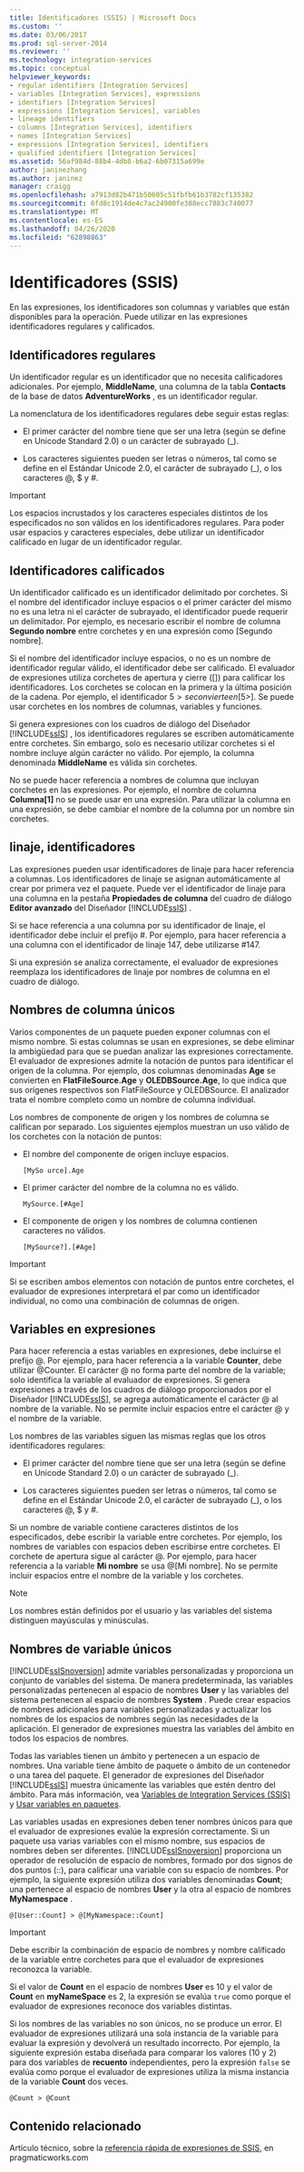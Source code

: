 ```yaml
---
title: Identificadores (SSIS) | Microsoft Docs
ms.custom: ''
ms.date: 03/06/2017
ms.prod: sql-server-2014
ms.reviewer: ''
ms.technology: integration-services
ms.topic: conceptual
helpviewer_keywords:
- regular identifiers [Integration Services]
- variables [Integration Services], expressions
- identifiers [Integration Services]
- expressions [Integration Services], variables
- lineage identifiers
- columns [Integration Services], identifiers
- names [Integration Services]
- expressions [Integration Services], identifiers
- qualified identifiers [Integration Services]
ms.assetid: 56af984d-88b4-4db8-b6a2-6b07315a699e
author: janinezhang
ms.author: janinez
manager: craigg
ms.openlocfilehash: a7913d82b471b50605c51fbfb61b3782cf135382
ms.sourcegitcommit: 6fd8c1914de4c7ac24900fe388ecc7883c740077
ms.translationtype: MT
ms.contentlocale: es-ES
ms.lasthandoff: 04/26/2020
ms.locfileid: "62898863"
---
```

# <a name="identifiers-ssis"></a>Identificadores (SSIS)
  En las expresiones, los identificadores son columnas y variables que están disponibles para la operación. Puede utilizar en las expresiones identificadores regulares y calificados.  
  
## <a name="regular-identifiers"></a>Identificadores regulares  
 Un identificador regular es un identificador que no necesita calificadores adicionales. Por ejemplo, **MiddleName**, una columna de la tabla **Contacts** de la base de datos **AdventureWorks** , es un identificador regular.  
  
 La nomenclatura de los identificadores regulares debe seguir estas reglas:  
  
-   El primer carácter del nombre tiene que ser una letra (según se define en Unicode Standard 2.0) o un carácter de subrayado (_).  
  
-   Los caracteres siguientes pueden ser letras o números, tal como se define en el Estándar Unicode 2.0, el carácter de subrayado (_), o los caracteres \@, $ y #.  
  
> [!IMPORTANT]  
>  Los espacios incrustados y los caracteres especiales distintos de los especificados no son válidos en los identificadores regulares. Para poder usar espacios y caracteres especiales, debe utilizar un identificador calificado en lugar de un identificador regular.  
  
## <a name="qualified-identifiers"></a>Identificadores calificados  
 Un identificador calificado es un identificador delimitado por corchetes. Si el nombre del identificador incluye espacios o el primer carácter del mismo no es una letra ni el carácter de subrayado, el identificador puede requerir un delimitador. Por ejemplo, es necesario escribir el nombre de columna **Segundo nombre** entre corchetes y en una expresión como [Segundo nombre].  
  
 Si el nombre del identificador incluye espacios, o no es un nombre de identificador regular válido, el identificador debe ser calificado. El evaluador de expresiones utiliza corchetes de apertura y cierre ([]) para calificar los identificadores. Los corchetes se colocan en la primera y la última posición de la cadena. Por ejemplo, el identificador 5$> se convierte en [5$>]. Se puede usar corchetes en los nombres de columnas, variables y funciones.  
  
 Si genera expresiones con los cuadros de diálogo del Diseñador [!INCLUDE[ssIS](../../includes/ssis-md.md)] , los identificadores regulares se escriben automáticamente entre corchetes. Sin embargo, solo es necesario utilizar corchetes si el nombre incluye algún carácter no válido. Por ejemplo, la columna denominada **MiddleName** es válida sin corchetes.  
  
 No se puede hacer referencia a nombres de columna que incluyan corchetes en las expresiones. Por ejemplo, el nombre de columna **Columna[1]** no se puede usar en una expresión. Para utilizar la columna en una expresión, se debe cambiar el nombre de la columna por un nombre sin corchetes.  
  
## <a name="lineage-identifiers"></a>linaje, identificadores  
 Las expresiones pueden usar identificadores de linaje para hacer referencia a columnas. Los identificadores de linaje se asignan automáticamente al crear por primera vez el paquete. Puede ver el identificador de linaje para una columna en la pestaña **Propiedades de columna** del cuadro de diálogo **Editor avanzado** del Diseñador [!INCLUDE[ssIS](../../includes/ssis-md.md)] .  
  
 Si se hace referencia a una columna por su identificador de linaje, el identificador debe incluir el prefijo #. Por ejemplo, para hacer referencia a una columna con el identificador de linaje 147, debe utilizarse #147.  
  
 Si una expresión se analiza correctamente, el evaluador de expresiones reemplaza los identificadores de linaje por nombres de columna en el cuadro de diálogo.  
  
## <a name="unique-column-names"></a>Nombres de columna únicos  
 Varios componentes de un paquete pueden exponer columnas con el mismo nombre. Si estas columnas se usan en expresiones, se debe eliminar la ambigüedad para que se puedan analizar las expresiones correctamente. El evaluador de expresiones admite la notación de puntos para identificar el origen de la columna. Por ejemplo, dos columnas denominadas **Age** se convierten en **FlatFileSource.Age** y **OLEDBSource.Age**, lo que indica que sus orígenes respectivos son FlatFileSource y OLEDBSource. El analizador trata el nombre completo como un nombre de columna individual.  
  
 Los nombres de componente de origen y los nombres de columna se califican por separado. Los siguientes ejemplos muestran un uso válido de los corchetes con la notación de puntos:  
  
-   El nombre del componente de origen incluye espacios.  
  
    ```  
    [MySo urce].Age  
    ```  
  
-   El primer carácter del nombre de la columna no es válido.  
  
    ```  
    MySource.[#Age]  
    ```  
  
-   El componente de origen y los nombres de columna contienen caracteres no válidos.  
  
    ```  
    [MySource?].[#Age]  
    ```  
  
> [!IMPORTANT]  
>  Si se escriben ambos elementos con notación de puntos entre corchetes, el evaluador de expresiones interpretará el par como un identificador individual, no como una combinación de columnas de origen.  
  
## <a name="variables-in-expressions"></a>Variables en expresiones  
 Para hacer referencia a estas variables en expresiones, debe incluirse el prefijo \@. Por ejemplo, para hacer referencia a la variable **Counter**, debe utilizar \@Counter. El carácter \@ no forma parte del nombre de la variable; solo identifica la variable al evaluador de expresiones. Si genera expresiones a través de los cuadros de diálogo proporcionados por el Diseñador [!INCLUDE[ssIS](../../includes/ssis-md.md)], se agrega automáticamente el carácter \@ al nombre de la variable. No se permite incluir espacios entre el carácter \@ y el nombre de la variable.  
  
 Los nombres de las variables siguen las mismas reglas que los otros identificadores regulares:  
  
-   El primer carácter del nombre tiene que ser una letra (según se define en Unicode Standard 2.0) o un carácter de subrayado (_).  
  
-   Los caracteres siguientes pueden ser letras o números, tal como se define en el Estándar Unicode 2.0, el carácter de subrayado (_), o los caracteres \@, $ y #.  
  
 Si un nombre de variable contiene caracteres distintos de los especificados, debe escribir la variable entre corchetes. Por ejemplo, los nombres de variables con espacios deben escribirse entre corchetes. El corchete de apertura sigue al carácter \@. Por ejemplo, para hacer referencia a la variable **Mi nombre** se usa \@[Mi nombre]. No se permite incluir espacios entre el nombre de la variable y los corchetes.  
  
> [!NOTE]  
>  Los nombres están definidos por el usuario y las variables del sistema distinguen mayúsculas y minúsculas.  
  
## <a name="unique-variable-names"></a>Nombres de variable únicos  
 [!INCLUDE[ssISnoversion](../../includes/ssisnoversion-md.md)] admite variables personalizadas y proporciona un conjunto de variables del sistema. De manera predeterminada, las variables personalizadas pertenecen al espacio de nombres **User** y las variables del sistema pertenecen al espacio de nombres **System** . Puede crear espacios de nombres adicionales para variables personalizadas y actualizar los nombres de los espacios de nombres según las necesidades de la aplicación. El generador de expresiones muestra las variables del ámbito en todos los espacios de nombres.  
  
 Todas las variables tienen un ámbito y pertenecen a un espacio de nombres. Una variable tiene ámbito de paquete o ámbito de un contenedor o una tarea del paquete. El generador de expresiones del Diseñador [!INCLUDE[ssIS](../../includes/ssis-md.md)] muestra únicamente las variables que estén dentro del ámbito. Para más información, vea [Variables de Integration Services &#40;SSIS&#41;](../integration-services-ssis-variables.md) y [Usar variables en paquetes](../use-variables-in-packages.md).  
  
 Las variables usadas en expresiones deben tener nombres únicos para que el evaluador de expresiones evalúe la expresión correctamente. Si un paquete usa varias variables con el mismo nombre, sus espacios de nombres deben ser diferentes. [!INCLUDE[ssISnoversion](../../includes/ssisnoversion-md.md)] proporciona un operador de resolución de espacio de nombres, formado por dos signos de dos puntos (::), para calificar una variable con su espacio de nombres. Por ejemplo, la siguiente expresión utiliza dos variables denominadas **Count**; una pertenece al espacio de nombres **User** y la otra al espacio de nombres **MyNamespace** .  
  
```  
@[User::Count] > @[MyNamespace::Count]  
```  
  
> [!IMPORTANT]  
>  Debe escribir la combinación de espacio de nombres y nombre calificado de la variable entre corchetes para que el evaluador de expresiones reconozca la variable.  
  
 Si el valor de **Count** en el espacio de nombres **User** es 10 y el valor de **Count** en **myNameSpace** es 2, la expresión se evalúa `true` como porque el evaluador de expresiones reconoce dos variables distintas.  
  
 Si los nombres de las variables no son únicos, no se produce un error. El evaluador de expresiones utilizará una sola instancia de la variable para evaluar la expresión y devolverá un resultado incorrecto. Por ejemplo, la siguiente expresión estaba diseñada para comparar los valores (10 y 2) para dos variables de **recuento** independientes, pero la expresión `false` se evalúa como porque el evaluador de expresiones utiliza la misma instancia de la variable **Count** dos veces.  
  
```  
@Count > @Count  
```  
  
## <a name="related-content"></a>Contenido relacionado  
 Artículo técnico, sobre la [referencia rápida de expresiones de SSIS](https://pragmaticworks.com/Resources/Cheat-Sheets/SSIS-Expression-Cheat-Sheet), en pragmaticworks.com  
  
  
